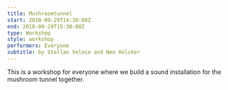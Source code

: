 ```yaml
---
title: Mushroomtunnel
start: 2018-09-29T14:30:00Z
end: 2018-09-29T15:30:00Z
type: Workshop
style: workshop
performers: Everyone
subtitle: by Stellan Veloce and Neo Hülcker
---
```

This is a workshop for everyone where we build a sound installation for the mushroom tunnel together.
